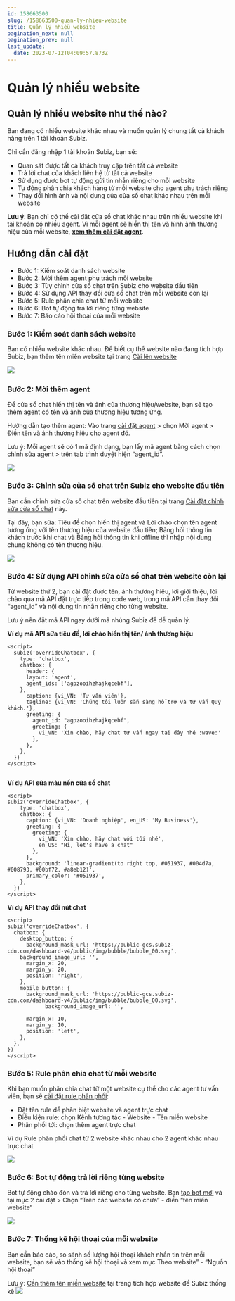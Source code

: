 ```yaml
---
id: 158663500
slug: /158663500-quan-ly-nhieu-website
title: Quản lý nhiều website
pagination_next: null
pagination_prev: null
last_update:
  date: 2023-07-12T04:09:57.873Z
---
```


# Quản lý nhiều website

## Quản lý nhiều website như thế nào?




Bạn đang có nhiều website khác nhau và muốn quản lý chung tất cả khách hàng trên 1 tài khoản Subiz. 



Chỉ cần đăng nhập 1 tài khoản Subiz, bạn sẽ:

- Quan sát được tất cả khách truy cập trên tất cả website
- Trả lời chat của khách liên hệ từ tất cả website
- Sử dụng được bot tự động gửi tin nhắn riêng cho mỗi website
- Tự động phân chia khách hàng từ mỗi website cho agent phụ trách riêng
- Thay đổi hình ảnh và nội dung của cửa sổ chat khác nhau trên mỗi website



**Lưu ý**: Bạn chỉ có thể cài đặt cửa sổ chat khác nhau trên nhiều website khi tài khoản có nhiều agent. Vì mỗi agent sẽ hiển thị tên và hình ảnh thương hiệu của mỗi website, **[xem thêm cài đặt agent](https://subiz.com.vn/docs/628554948-tong-quan-ve-agent)**.
## Hướng dẫn cài đặt


- Bước 1: Kiểm soát danh sách website
- Bước 2: Mời thêm agent phụ trách mỗi website
- Bước 3: Tùy chỉnh cửa sổ chat trên Subiz cho website đầu tiên
- Bước 4: Sử dụng API thay đổi cửa sổ chat trên mỗi website còn lại
- Bước 5: Rule phân chia chat từ mỗi website
- Bước 6: Bot tự động trả lời riêng từng website
- Bước 7: Báo cáo hội thoại của mỗi website
### Bước 1: Kiểm soát danh sách website


Bạn có nhiều website khác nhau. Để biết cụ thể website nào đang tích hợp Subiz, bạn thêm tên miền website tại trang [Cài lên website](https://app.subiz.com.vn/website/install)




![](https://vcdn.subiz-cdn.com/file/ece436ca9609375983b47ed6f324c26a3fccc6e9e7dd175007490133d3bc3f6c_acpxkgumifuoofoosble)
 
### Bước 2: Mời thêm agent


Để cửa sổ chat hiển thị tên và ảnh của thương hiệu/website, bạn sẽ tạo thêm agent có tên và ảnh của thương hiệu tương ứng.



Hướng dẫn tạo thêm agent: Vào trang [cài đặt agent](https://app.subiz.com.vn/settings/agents) > chọn Mời agent > Điền tên và ảnh thương hiệu cho agent đó.

Lưu ý: Mỗi agent sẽ có 1 mã định dạng, bạn lấy mã agent bằng cách chọn chỉnh sửa agent > trên tab trình duyệt hiện “agent\_id”. 


![](https://vcdn.subiz-cdn.com/file/e16a26f5b8306627bc136b4bae5163716b1b0884447925e4db513eb274734d05_acpxkgumifuoofoosble)

### Bước 3: Chỉnh sửa cửa sổ chat trên Subiz cho website đầu tiên


Bạn cần chỉnh sửa cửa sổ chat trên website đầu tiên tại trang [Cài đặt chỉnh sửa cửa sổ chat](https://app.subiz.com.vn/chatbox/design) này. 

Tại đây, bạn sửa: Tiêu đề chọn hiển thị agent và Lời chào chọn tên agent tương ứng với tên thương hiệu của website đầu tiên; Bảng hỏi thông tin khách trước khi chat và Bảng hỏi thông tin khi offline thì nhập nội dung chung không có tên thương hiệu.




![](https://vcdn.subiz-cdn.com/file/2ff9ad825e11691d274e54ef9f81ea231b17f8794781b70d82e39601e5beb6de_acpxkgumifuoofoosble)

### Bước 4: Sử dụng API chỉnh sửa cửa sổ chat trên website còn lại


Từ website thứ 2, bạn cài đặt được tên, ảnh thương hiệu, lời giới thiệu, lời chào qua mã API đặt trực tiếp trong code web, trong mã API cần thay đổi “agent\_id” và nội dung tin nhắn riêng cho từng website. 

Lưu ý nên đặt mã API ngay dưới mã nhúng Subiz để dễ quản lý.



**Ví dụ mã API sửa tiêu đề, lời chào hiển thị tên/ ảnh thương hiệu**


```
<script>
  subiz('overrideChatbox', {
    type: 'chatbox',
    chatbox: {
      header: {
      layout: 'agent',
      agent_ids: ['agpzooihzhajkqcebf'],
    },
      caption: {vi_VN: 'Tư vấn viên'},
      tagline: {vi_VN: 'Chúng tôi luôn sẵn sàng hỗ trợ và tư vấn Quý khách.'},
      greeting: {
        agent_id: "agpzooihzhajkqcebf",
        greeting: {
          vi_VN: 'Xin chào, hãy chat tư vấn ngay tại đây nhé :wave:'
        },
      },
    },
  })
</script>


```




**Ví dụ API sửa màu nền cửa sổ chat**


```
<script>
subiz('overrideChatbox', {
    type: 'chatbox',
    chatbox: {
      caption: {vi_VN: 'Doanh nghiệp', en_US: 'My Business'},
      greeting: {
        greeting: {
          vi_VN: 'Xin chào, hãy chat với tôi nhé', 
          en_US: "Hi, let's have a chat"
        },
      },
      background: 'linear-gradient(to right top, #051937, #004d7a, #008793, #00bf72, #a8eb12)',
      primary_color: '#051937',
    },
  })
</script>

```




**Ví dụ API thay đổi nút chat**
```
<script>
subiz('overrideChatbox', {
  chatbox: {
    desktop_button: {
      background_mask_url: 'https://public-gcs.subiz-cdn.com/dashboard-v4/public/img/bubble/bubble_00.svg',
    background_image_url: '',
      margin_x: 20,
      margin_y: 20,
      position: 'right',
    },
    mobile_button: {
      background_mask_url: 'https://public-gcs.subiz-cdn.com/dashboard-v4/public/img/bubble/bubble_00.svg',
            background_image_url: '',

      margin_x: 10,
      margin_y: 10,
      position: 'left',
    },
  },
})
</script>

```

### Bước 5: Rule phân chia chat từ mỗi website


Khi bạn muốn phân chia chat từ một website cụ thể cho các agent tư vấn viên, bạn sẽ [cài đặt rule phân phối](https://app.subiz.com.vn/settings/rule-setting):

- Đặt tên rule dễ phân biệt website và agent trực chat
- Điều kiện rule: chọn Kênh tương tác - Website - Tên miền website
- Phân phối tới: chọn thêm agent trực chat

Ví dụ Rule phân phối chat từ 2 website khác nhau cho 2 agent khác nhau trực chat


![](https://vcdn.subiz-cdn.com/file/b8ace8df8f00a40b1a5d1711d67e786890347092cf60c8d1a69131152880a608_acpxkgumifuoofoosble)

### Bước 6: Bot tự động trả lời riêng từng website


Bot tự động chào đón và trả lời riêng cho từng website. Bạn [tạo bot mới](https://app.subiz.com.vn/bots) và tại mục 2 cài đặt > Chọn “Trên các website có chứa” - điền “tên miền website” 




![](https://vcdn.subiz-cdn.com/file/4d3f1474c4d019a4825035af9f258a52fd5971547876d7f3c0d647fb20609cbe_acpxkgumifuoofoosble)



### Bước 7: Thống kê hội thoại của mỗi website


Bạn cần báo cáo, so sánh số lượng hội thoại khách nhắn tin trên mỗi website, bạn sẽ vào thống kê hội thoại và xem mục Theo website” - “Nguồn hội thoại” 

Lưu ý: [Cần thêm tên miền website](https://subiz.com.vn/docs/158663500-quan-ly-nhieu-website#b%C6%B0%E1%BB%9Bc-1-ki%E1%BB%83m-so%C3%A1t-danh-s%C3%A1ch-website) tại trang tích hợp website để Subiz thống kê 
![](https://vcdn.subiz-cdn.com/file/6c6ebfb5c636396147b236a6058af8a9bc755ab30483611b5522881fedec611d_acpxkgumifuoofoosble)

### 

###